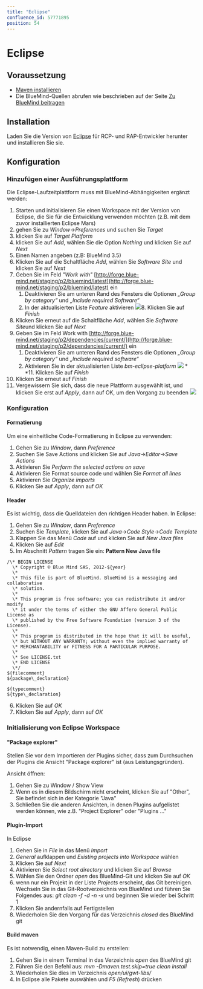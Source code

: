 ```yaml
---
title: "Eclipse"
confluence_id: 57771895
position: 54
---
```

# Eclipse


## Voraussetzung

- [Maven installieren](https://maven.apache.org/)
- Die BlueMind-Quellen abrufen wie beschrieben auf der Seite [Zu BlueMind beitragen](/Guide_du_developpeur/Contribuer_à_BlueMind/)


## Installation

Laden Sie die Version von [Eclipse](https://www.eclipse.org/downloads/packages/) für RCP- und RAP-Entwickler herunter und installieren Sie sie.

## Konfiguration

### Hinzufügen einer Ausführungsplattform

Die Eclipse-Laufzeitplattform muss mit BlueMind-Abhängigkeiten ergänzt werden:

1. Starten und initialisieren Sie einen Workspace mit der Version von Eclipse, die Sie für die Entwicklung verwenden möchten (z.B. mit dem zuvor installierten Eclipse Mars)
2. gehen Sie zu *Window*->*Preferences* und suchen Sie *Target*
3. klicken Sie auf *Target Platform*
4. klicken Sie auf *Add*, wählen Sie die Option *Nothing* und klicken Sie auf *Next*
5. Einen Namen angeben (z.B: BlueMind 3.5)
6. Klicken Sie auf die Schaltfläche *Add*, wählen Sie *Software Site* und klicken Sie auf *Next*
7. Geben Sie im Feld *"Work with"* [http://forge.blue-mind.net/staging/p2/bluemind/latest](http://forge.blue-mind.net/staging/p2/bluemind/latest) ein
    1. Deaktivieren Sie am unteren Rand des Fensters die Optionen *„Group by category“* und *„Include required Software“*
    2. In der aktualisierten Liste *Feature* aktivieren
![](../../attachments/57771895/57771898.png)8. Klicken Sie auf *Finish*
9. Klicken Sie erneut auf die Schaltfläche *Add*, wählen Sie *Software Site*und klicken Sie auf *Next*
10. Geben Sie im Feld Work with [http://forge.blue-mind.net/staging/p2/dependencies/current/](http://forge.blue-mind.net/staging/p2/dependencies/current/) ein
    1. Deaktivieren Sie am unteren Rand des Fensters die Optionen *„Group by category“* und *„Include required software“*
    2. Aktivieren Sie in der aktualisierten Liste *bm-eclipse-platform*
![](../../attachments/57771895/57771897.png) *  *11. Klicken Sie auf *Finish*
12. Klicken Sie erneut auf *Finish*
13. Vergewissern Sie sich, dass die neue Plattform ausgewählt ist, und klicken Sie erst auf *Apply*, dann auf OK, um den Vorgang zu beenden ![](../../attachments/57771895/57771896.png)


### Konfiguration


 

#### Formatierung

Um eine einheitliche Code-Formatierung in Eclipse zu verwenden:

1. Gehen Sie zu *Window*, dann *Preference*
2. Suchen Sie Save Actions und klicken Sie auf *Java*->*Editor*->*Save Actions*
3. Aktivieren Sie *Perform the selected actions on save*
4. Aktivieren Sie Format source code und wählen Sie *Format all lines*
5. Aktivieren Sie *Organize imports*
6. Klicken Sie auf *Apply*, dann auf *OK*


#### Header

Es ist wichtig, dass die Quelldateien den richtigen Header haben. In Eclipse:

1. Gehen Sie zu *Window*, dann *Preference*
2. Suchen Sie *Template*, klicken Sie auf *Java*->*Code Style*->*Code Template*
3. Klappen Sie das Menü *Code* auf und klicken Sie auf *New Java files*
4. Klicken Sie auf *Edit*
5. Im Abschnitt *Pattern* tragen Sie ein:
**Pattern New Java file**

```
/\* BEGIN LICENSE
  \* Copyright © Blue Mind SAS, 2012-${year}
  \*
  \* This file is part of BlueMind. BlueMind is a messaging and collaborative
  \* solution.
  \*
  \* This program is free software; you can redistribute it and/or modify
  \* it under the terms of either the GNU Affero General Public License as
  \* published by the Free Software Foundation (version 3 of the License).
  \*
  \* This program is distributed in the hope that it will be useful,
  \* but WITHOUT ANY WARRANTY; without even the implied warranty of
  \* MERCHANTABILITY or FITNESS FOR A PARTICULAR PURPOSE.
  \*
  \* See LICENSE.txt
  \* END LICENSE
  \*/
${filecomment}
${package\_declaration}

${typecomment}
${type\_declaration}
```


6. Klicken Sie auf *OK*
7. Klicken Sie auf *Apply*, dann auf *OK*


### Initialisierung von Eclipse Workspace

#### "Package explorer"

Stellen Sie vor dem Importieren der Plugins sicher, dass zum Durchsuchen der Plugins die Ansicht  "Package explorer" ist (aus Leistungsgründen).

Ansicht öffnen:

1. Gehen Sie zu Window / Show View
2. Wenn es in diesem Bildschirm nicht erscheint, klicken Sie auf "Other", Sie befindet sich in der Kategorie "Java"
3. Schließen Sie die anderen Ansichten, in denen Plugins aufgelistet werden können, wie z.B. "Project Explorer" oder "Plugins ..."


#### Plugin-Import

In Eclipse

1. Gehen Sie in *File* in das Menü *Import*
2. *General* aufklappen und *Existing projects into Workspace* wählen
3. Klicken Sie auf *Next*
4. Aktivieren Sie *Select root directory* und klicken Sie auf *Browse*
5. Wählen Sie den Ordner *open* des BlueMind-Git und klicken Sie auf *OK*
6. wenn nur ein Projekt in der Liste *Projects* erscheint, das Git bereinigen. Wechseln Sie in das Git-Rootverzeichnis von BlueMind und führen Sie Folgendes aus: *git clean -f -d -n -x* und beginnen Sie wieder bei Schritt 1
7. Klicken Sie andernfalls auf Fertigstellen
8. Wiederholen Sie den Vorgang für das Verzeichnis *closed* des BlueMind git


#### Build maven

Es ist notwendig, einen Maven-Build zu erstellen:

1. Gehen Sie in einem Terminal in das Verzeichnis *open* des BlueMind git
2. Führen Sie den Befehl aus: *mvn -Dmaven.test.skip=true clean install*
3. Wiederholen Sie dies im Verzeichnis *open/ui/gwt-libs/*
4. In Eclipse alle Pakete auswählen und *F5* *(Refresh*) drücken


